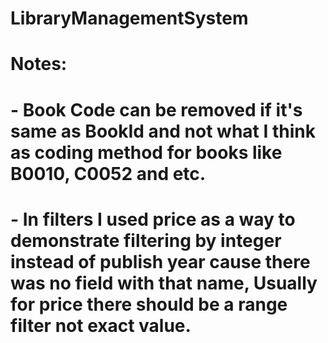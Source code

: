 # LibraryManagementSystem
# Notes:
# - Book Code can be removed if it's same as BookId and not what I think as coding method for books like B0010, C0052 and etc.
# - In filters I used price as a way to demonstrate filtering by integer instead of publish year cause there was no field with that name, Usually for price there should be a range filter not exact value.

